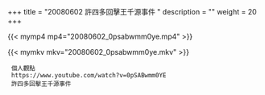 +++
title = "20080602  許四多回擊王千源事件 "
description = ""
weight = 20
+++

{{< mymp4 mp4="20080602_0psabwmm0ye.mp4" >}}

{{< mymkv mkv="20080602_0psabwmm0ye.mkv" >}}

     個人觀點 
     https://www.youtube.com/watch?v=0pSABwmm0YE 
     許四多回擊王千源事件 
